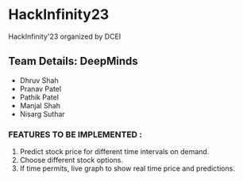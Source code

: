 # HackInfinity23
HackInfinity'23 organized by DCEI

## Team Details: DeepMinds
* Dhruv Shah
* Pranav Patel
* Pathik Patel
* Manjal Shah
* Nisarg Suthar

### FEATURES TO BE IMPLEMENTED :

1. Predict stock price for different time intervals on demand.
2. Choose different stock options.
3. If time permits, live graph to show real time price and predictions.
